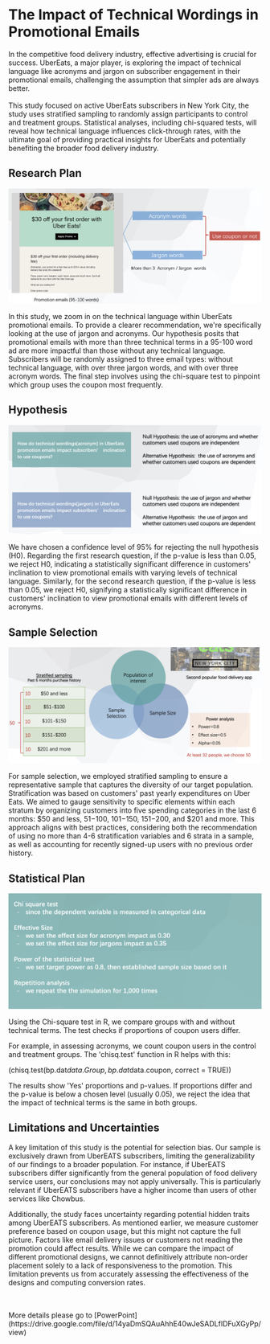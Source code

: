 # The Impact of Technical Wordings in Promotional Emails
In the competitive food delivery industry, effective advertising is crucial for success. UberEats, a major player, is exploring the impact of technical language like acronyms and jargon on subscriber engagement in their promotional emails, challenging the assumption that simpler ads are always better. 
<br>
<br>
This study focused on active UberEats subscribers in New York City, the study uses stratified sampling to randomly assign participants to control and treatment groups. Statistical analyses, including chi-squared tests, will reveal how technical language influences click-through rates, with the ultimate goal of providing practical insights for UberEats and potentially benefiting the broader food delivery industry. 

## Research Plan

![alt text](https://github.com/imkir0513/technical_wordings_in_promotions/blob/master/images/research%20plan_1.png)

In this study, we zoom in on the technical language within UberEats promotional emails. To provide a clearer recommendation, we're specifically looking at the use of jargon and acronyms. Our hypothesis posits that promotional emails with more than three technical terms in a 95-100 word ad are more impactful than those without any technical language. Subscribers will be randomly assigned to three email types: without technical language, with over three jargon words, and with over three acronym words. The final step involves using the chi-square test to pinpoint which group uses the coupon most frequently.



## Hypothesis

![alt text](https://github.com/imkir0513/technical_wordings_in_promotions/blob/master/images/hypothesis.png)

We have chosen a confidence level of 95% for rejecting the null hypothesis (H0). Regarding the first research question, if the p-value is less than 0.05, we reject H0, indicating a statistically significant difference in customers' inclination to view promotional emails with varying levels of technical language. Similarly, for the second research question, if the p-value is less than 0.05, we reject H0, signifying a statistically significant difference in customers' inclination to view promotional emails with different levels of acronyms.

## Sample Selection

![alt text](https://github.com/imkir0513/technical_wordings_in_promotions/blob/master/images/research%20plan_2.png)

For sample selection, we employed stratified sampling to ensure a representative sample that captures the diversity of our target population. Stratification was based on customers' past yearly expenditures on Uber Eats. We aimed to gauge sensitivity to specific elements within each stratum by organizing customers into five spending categories in the last 6 months: $50 and less, $51-$100, $101-$150, $151-$200, and $201 and more. This approach aligns with best practices, considering both the recommendation of using no more than 4-6 stratification variables and 6 strata in a sample, as well as accounting for recently signed-up users with no previous order history.

## Statistical Plan 

![alt text](https://github.com/imkir0513/technical_wordings_in_promotions/blob/master/images/statistical_plans.png)

Using the Chi-square test in R, we compare groups with and without technical terms. The test checks if proportions of coupon users differ.

For example, in assessing acronyms, we count coupon users in the control and treatment groups. The 'chisq.test' function in R helps with this:

(chisq.test(bp.dat$data.Group, bp.dat$data.coupon, correct = TRUE))

The results show 'Yes' proportions and p-values. If proportions differ and the p-value is below a chosen level (usually 0.05), we reject the idea that the impact of technical terms is the same in both groups.

## Limitations and Uncertainties

A key limitation of this study is the potential for selection bias. Our sample is exclusively drawn from UberEATS subscribers, limiting the generalizability of our findings to a broader population. For instance, if UberEATS subscribers differ significantly from the general population of food delivery service users, our conclusions may not apply universally. This is particularly relevant if UberEATS subscribers have a higher income than users of other services like Chowbus.

Additionally, the study faces uncertainty regarding potential hidden traits among UberEATS subscribers. As mentioned earlier, we measure customer preference based on coupon usage, but this might not capture the full picture. Factors like email delivery issues or customers not reading the promotion could affect results. While we can compare the impact of different promotional designs, we cannot definitively attribute non-order placement solely to a lack of responsiveness to the promotion. This limitation prevents us from accurately assessing the effectiveness of the designs and computing conversion rates.

<br>
<br>
More details please go to [PowerPoint](https://drive.google.com/file/d/14yaDmSQAuAhhE40wJeSADLfIDFuXGyPp/view)
